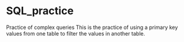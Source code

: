 # SQL_practice
Practice of complex queries
This is the practice of using a primary key values from one table to filter the values in another table.
